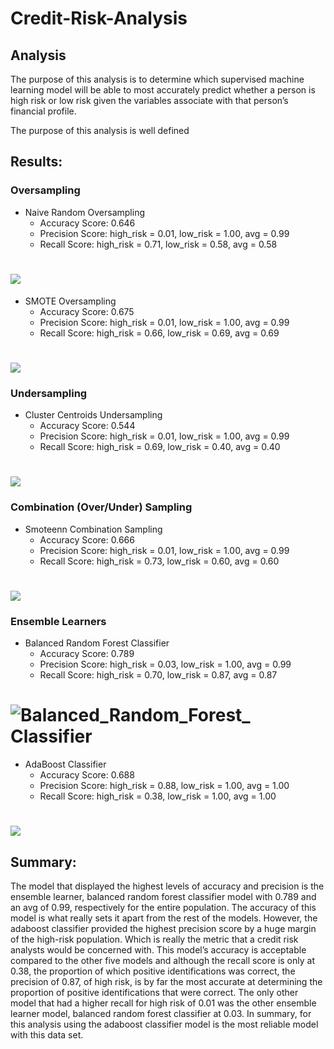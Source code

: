 # Credit-Risk-Analysis
## Analysis
The purpose of this analysis is to determine which supervised machine learning model will be able to most accurately predict whether a person is high risk or low risk given the variables associate with that person’s financial profile.

The purpose of this analysis is well defined 
## Results:
### Oversampling
* Naive Random Oversampling
  * Accuracy Score: 0.646
  * Precision Score: high_risk = 0.01, low_risk = 1.00, avg = 0.99
  * Recall Score: high_risk = 0.71, low_risk = 0.58, avg = 0.58
# ![](Images/Naive.PNG)
* SMOTE Oversampling
  * Accuracy Score: 0.675
  * Precision Score: high_risk = 0.01, low_risk = 1.00, avg = 0.99
  * Recall Score: high_risk = 0.66, low_risk = 0.69, avg = 0.69
# ![](Images/Smote.PNG)
### Undersampling
* Cluster Centroids Undersampling
  * Accuracy Score: 0.544
  * Precision Score: high_risk = 0.01, low_risk = 1.00, avg = 0.99
  * Recall Score: high_risk = 0.69, low_risk = 0.40, avg = 0.40
# ![](Images/Cluster_Centroids.PNG)
### Combination (Over/Under) Sampling
* Smoteenn Combination Sampling
  * Accuracy Score: 0.666
  * Precision Score: high_risk = 0.01, low_risk = 1.00, avg = 0.99
  * Recall Score: high_risk = 0.73, low_risk = 0.60, avg = 0.60
# ![](Images/Smoteenn.PNG)
### Ensemble Learners 
* Balanced Random Forest Classifier
  * Accuracy Score: 0.789
  * Precision Score: high_risk = 0.03, low_risk = 1.00, avg = 0.99
  * Recall Score: high_risk = 0.70, low_risk = 0.87, avg = 0.87
# ![Balanced_Random_Forest_ Classifier](https://user-images.githubusercontent.com/95573310/222475287-1e3afb4b-243e-4b8a-bf36-9889f3624908.PNG)
* AdaBoost Classifier
  * Accuracy Score: 0.688
  * Precision Score: high_risk = 0.88, low_risk = 1.00, avg = 1.00
  * Recall Score: high_risk = 0.38, low_risk = 1.00, avg = 1.00
# ![](Images/AdaBoost.PNG)

## Summary:
The model that displayed the highest levels of accuracy and precision is the ensemble learner, balanced random forest classifier model with 0.789 and an avg of 0.99, respectively for the entire population. The accuracy of this model is what really sets it apart from the rest of the models. However, the adaboost classifier provided the highest precision score by a huge margin of the high-risk population. Which is really the metric that a credit risk analysts would be concerned with. This model’s accuracy is acceptable compared to the other five models and although the recall score is only at 0.38, the proportion of which positive identifications was correct, the precision of 0.87, of high risk, is by far the most accurate at determining the proportion of positive identifications that were correct.  The only other model that had a higher recall for high risk of 0.01 was the other ensemble learner model, balanced random forest classifier at 0.03. In summary, for this analysis using the adaboost classifier model is the most reliable model with this data set. 

